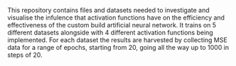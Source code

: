 This repository contains files and datasets needed to investigate and visualise the infulence that activation functions have on the efficiency and effectiveness of the custom build artificial neural network.
It trains on 5 different datasets alongside with 4 different activation functions being implemented.
For each dataset the results are harvested by collecting MSE data for a range of epochs, starting from 20, going all the way up to 1000 in steps of 20.
